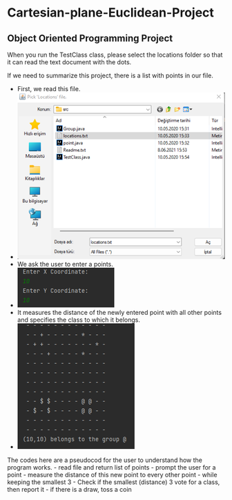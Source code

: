 # Cartesian-plane-Euclidean-Project
## Object Oriented Programming Project 

When you run the TestClass class, 
please select the locations folder so that it can read the text document with the dots.

If we need to summarize this project, there is a list with points in our file.
- First, we read this file.
- ![Locations](https://github.com/abdulfettahsancakli/Cartesian-plane-Euclidean-Project/blob/main/ChooseLocations.png)
- We ask the user to enter a points.
- ![points](https://github.com/abdulfettahsancakli/Cartesian-plane-Euclidean-Project/blob/main/XandYCoordinate.png)
- It measures the distance of the newly entered point with all other points and specifies the class to which it belongs.
- ![belong](https://github.com/abdulfettahsancakli/Cartesian-plane-Euclidean-Project/blob/main/BelongGroup.png)
  
The codes here are a pseudocod for the user to understand how the program works.
	- read file and return list of points
	- prompt the user for a point
	- measure the distance of this new point to every  other point
 	- while keeping the smallest 3
	- Check if the smallest (distance) 3 vote for a class, then
		report it
	- if there is a draw, toss a coin
